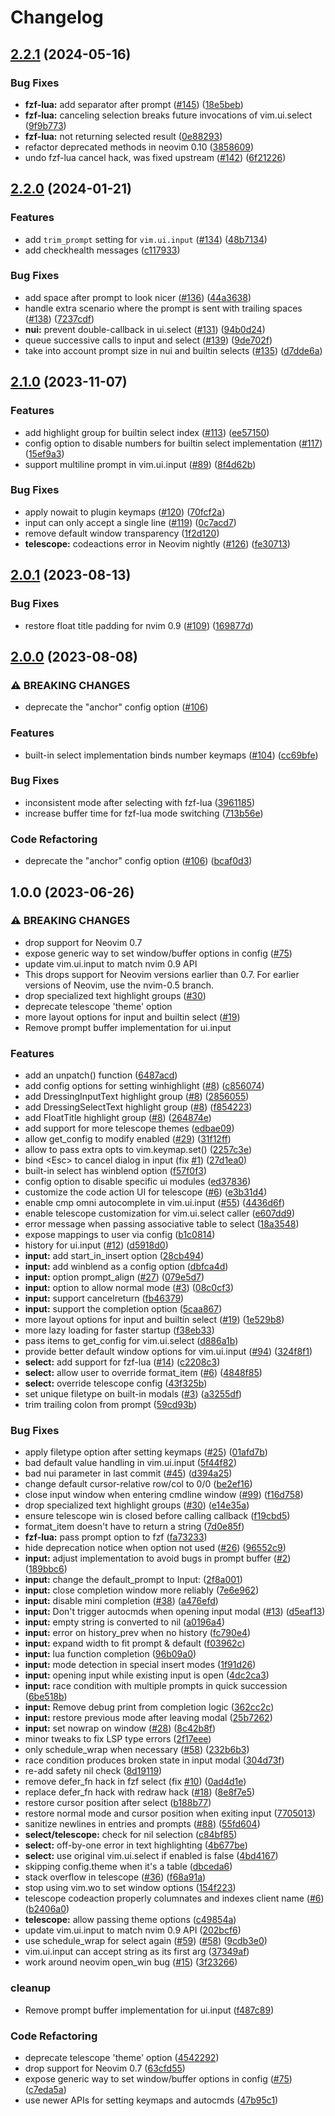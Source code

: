 # Changelog

## [2.2.1](https://github.com/stevearc/dressing.nvim/compare/v2.2.0...v2.2.1) (2024-05-16)


### Bug Fixes

* **fzf-lua:** add separator after prompt ([#145](https://github.com/stevearc/dressing.nvim/issues/145)) ([18e5beb](https://github.com/stevearc/dressing.nvim/commit/18e5beb3845f085b6a33c24112b37988f3f93c06))
* **fzf-lua:** canceling selection breaks future invocations of vim.ui.select ([9f9b773](https://github.com/stevearc/dressing.nvim/commit/9f9b77315d559fa09850eb3db621ba6fce3d3d32))
* **fzf-lua:** not returning selected result ([0e88293](https://github.com/stevearc/dressing.nvim/commit/0e88293ce3459f4bb310125f3366304af6dc7990))
* refactor deprecated methods in neovim 0.10 ([3858609](https://github.com/stevearc/dressing.nvim/commit/3858609d683ca395ebce2f01d42e031d95a5eccc))
* undo fzf-lua cancel hack, was fixed upstream ([#142](https://github.com/stevearc/dressing.nvim/issues/142)) ([6f21226](https://github.com/stevearc/dressing.nvim/commit/6f212262061a2120e42da0d1e87326e8a41c0478))

## [2.2.0](https://github.com/stevearc/dressing.nvim/compare/v2.1.0...v2.2.0) (2024-01-21)


### Features

* add `trim_prompt` setting for `vim.ui.input` ([#134](https://github.com/stevearc/dressing.nvim/issues/134)) ([48b7134](https://github.com/stevearc/dressing.nvim/commit/48b713413d0b78c21e10df500844ae6178418edd))
* add checkhealth messages ([c117933](https://github.com/stevearc/dressing.nvim/commit/c1179336aaeca82a785cade27e9b7b276af3222e))


### Bug Fixes

* add space after prompt to look nicer ([#136](https://github.com/stevearc/dressing.nvim/issues/136)) ([44a3638](https://github.com/stevearc/dressing.nvim/commit/44a36387210b30a595369f278b5e91f491a3fe7f))
* handle extra scenario where the prompt is sent with trailing spaces ([#138](https://github.com/stevearc/dressing.nvim/issues/138)) ([7237cdf](https://github.com/stevearc/dressing.nvim/commit/7237cdf25ea9150951f3c7ecbd4537cad7b32a9f))
* **nui:** prevent double-callback in ui.select ([#131](https://github.com/stevearc/dressing.nvim/issues/131)) ([94b0d24](https://github.com/stevearc/dressing.nvim/commit/94b0d24483d56f3777ee0c8dc51675f21709318c))
* queue successive calls to input and select ([#139](https://github.com/stevearc/dressing.nvim/issues/139)) ([9de702f](https://github.com/stevearc/dressing.nvim/commit/9de702fa7dc18ad8db7f33fbf1582a8f6993177b))
* take into account prompt size in nui and builtin selects ([#135](https://github.com/stevearc/dressing.nvim/issues/135)) ([d7dde6a](https://github.com/stevearc/dressing.nvim/commit/d7dde6afff84e440073a2763ee0a22855e118b5f))

## [2.1.0](https://github.com/stevearc/dressing.nvim/compare/v2.0.1...v2.1.0) (2023-11-07)


### Features

* add highlight group for builtin select index ([#113](https://github.com/stevearc/dressing.nvim/issues/113)) ([ee57150](https://github.com/stevearc/dressing.nvim/commit/ee571505f3566f84fd252e76c4ce6df6eaf2fb94))
* config option to disable numbers for builtin select implementation ([#117](https://github.com/stevearc/dressing.nvim/issues/117)) ([15ef9a3](https://github.com/stevearc/dressing.nvim/commit/15ef9a398c81ec9b98ec95feb74bad9d12ac474c))
* support multiline prompt in vim.ui.input ([#89](https://github.com/stevearc/dressing.nvim/issues/89)) ([8f4d62b](https://github.com/stevearc/dressing.nvim/commit/8f4d62b7817455896a3c73cab642002072c114bc))


### Bug Fixes

* apply nowait to plugin keymaps ([#120](https://github.com/stevearc/dressing.nvim/issues/120)) ([70fcf2a](https://github.com/stevearc/dressing.nvim/commit/70fcf2a33c55e76854a9b3d2e3338a6526fd56f5))
* input can only accept a single line ([#119](https://github.com/stevearc/dressing.nvim/issues/119)) ([0c7acd7](https://github.com/stevearc/dressing.nvim/commit/0c7acd71943c7e56deb0c8381700e9b3fa2ad21a))
* remove default window transparency ([1f2d120](https://github.com/stevearc/dressing.nvim/commit/1f2d1206a03bd3add8aedf6251e4534611de577f))
* **telescope:** codeactions error in Neovim nightly ([#126](https://github.com/stevearc/dressing.nvim/issues/126)) ([fe30713](https://github.com/stevearc/dressing.nvim/commit/fe3071330a0720ce3695ac915820c8134b22d1b0))

## [2.0.1](https://github.com/stevearc/dressing.nvim/compare/v2.0.0...v2.0.1) (2023-08-13)


### Bug Fixes

* restore float title padding for nvim 0.9 ([#109](https://github.com/stevearc/dressing.nvim/issues/109)) ([169877d](https://github.com/stevearc/dressing.nvim/commit/169877dbcae54b23b464b219e053e92854bbb37f))

## [2.0.0](https://github.com/stevearc/dressing.nvim/compare/v1.0.0...v2.0.0) (2023-08-08)


### ⚠ BREAKING CHANGES

* deprecate the "anchor" config option ([#106](https://github.com/stevearc/dressing.nvim/issues/106))

### Features

* built-in select implementation binds number keymaps ([#104](https://github.com/stevearc/dressing.nvim/issues/104)) ([cc69bfe](https://github.com/stevearc/dressing.nvim/commit/cc69bfed36863a2ffdf1b9c4fd2ed59445a51629))


### Bug Fixes

* inconsistent mode after selecting with fzf-lua ([3961185](https://github.com/stevearc/dressing.nvim/commit/39611852fd7bbac117e939a26759bb37361f0c90))
* increase buffer time for fzf-lua mode switching ([713b56e](https://github.com/stevearc/dressing.nvim/commit/713b56e13c58ad519920e0e634763345cb4fc832))


### Code Refactoring

* deprecate the "anchor" config option ([#106](https://github.com/stevearc/dressing.nvim/issues/106)) ([bcaf0d3](https://github.com/stevearc/dressing.nvim/commit/bcaf0d3d6e5cc6e8ecb8df3a7df7d98c567d36e6))

## 1.0.0 (2023-06-26)


### ⚠ BREAKING CHANGES

* drop support for Neovim 0.7
* expose generic way to set window/buffer options in config ([#75](https://github.com/stevearc/dressing.nvim/issues/75))
* update vim.ui.input to match nvim 0.9 API
* This drops support for Neovim versions earlier than 0.7. For earlier versions of Neovim, use the nvim-0.5 branch.
* drop specialized text highlight groups ([#30](https://github.com/stevearc/dressing.nvim/issues/30))
* deprecate telescope 'theme' option
* more layout options for input and builtin select ([#19](https://github.com/stevearc/dressing.nvim/issues/19))
* Remove prompt buffer implementation for ui.input

### Features

* add an unpatch() function ([6487acd](https://github.com/stevearc/dressing.nvim/commit/6487acdf93702c0abddfeb715d414e1ba83ecbb9))
* add config options for setting winhighlight ([#8](https://github.com/stevearc/dressing.nvim/issues/8)) ([c856074](https://github.com/stevearc/dressing.nvim/commit/c8560747712d95c093956abfd74fb8ca804886ff))
* add DressingInputText highlight group ([#8](https://github.com/stevearc/dressing.nvim/issues/8)) ([2856055](https://github.com/stevearc/dressing.nvim/commit/28560556f1b89845dc321e93a8b577b8c406487a))
* add DressingSelectText highlight group ([#8](https://github.com/stevearc/dressing.nvim/issues/8)) ([f854223](https://github.com/stevearc/dressing.nvim/commit/f8542237f3bb581a0e3a351c30c8d7d428286080))
* add FloatTitle highlight group ([#8](https://github.com/stevearc/dressing.nvim/issues/8)) ([264874e](https://github.com/stevearc/dressing.nvim/commit/264874eb7bed86a1b22bf3eb738fc864a005c7c2))
* add support for more telescope themes ([edbae09](https://github.com/stevearc/dressing.nvim/commit/edbae09ec4024c7bd1d802d23ca20f6ff76b31b3))
* allow get_config to modify enabled ([#29](https://github.com/stevearc/dressing.nvim/issues/29)) ([31f12ff](https://github.com/stevearc/dressing.nvim/commit/31f12fff6e71a14ddce30bfc7ec9b29a2137ccde))
* allow to pass extra opts to vim.keymap.set() ([2257c3e](https://github.com/stevearc/dressing.nvim/commit/2257c3e36765e3a2fd154f8c8e8b1af9514c7c7a))
* bind &lt;Esc&gt; to cancel dialog in input (fix [#1](https://github.com/stevearc/dressing.nvim/issues/1)) ([27d1ea0](https://github.com/stevearc/dressing.nvim/commit/27d1ea0a15614a19d17e2016f477188bb4778248))
* built-in select has winblend option ([f57f0f3](https://github.com/stevearc/dressing.nvim/commit/f57f0f35876b9cd6df77dbbec553629c947c4db9))
* config option to disable specific ui modules ([ed37836](https://github.com/stevearc/dressing.nvim/commit/ed378363a03414957e61b0012efd214960005d96))
* customize the code action UI for telescope ([#6](https://github.com/stevearc/dressing.nvim/issues/6)) ([e3b31d4](https://github.com/stevearc/dressing.nvim/commit/e3b31d45bc65d1b1c48615110373e7e375104d6f))
* enable cmp omni autocomplete in vim.ui.input ([#55](https://github.com/stevearc/dressing.nvim/issues/55)) ([4436d6f](https://github.com/stevearc/dressing.nvim/commit/4436d6f41e2f6b8ada57588acd1a9f8b3d21453c))
* enable telescope customization for vim.ui.select caller ([e607dd9](https://github.com/stevearc/dressing.nvim/commit/e607dd99aeb5ce21e9a3d8f4c028650db12bd3af))
* error message when passing associative table to select ([18a3548](https://github.com/stevearc/dressing.nvim/commit/18a35482055a7d18f5150e1e33e8c0d29af124ac))
* expose mappings to user via config ([b1c0814](https://github.com/stevearc/dressing.nvim/commit/b1c08146eeb9690d9e31c6b8e22afadf31dd496c))
* history for ui.input ([#12](https://github.com/stevearc/dressing.nvim/issues/12)) ([d5918d0](https://github.com/stevearc/dressing.nvim/commit/d5918d0475e2d8c4ad1812c807fbe0561592f0c0))
* **input:** add start_in_insert option ([28cb494](https://github.com/stevearc/dressing.nvim/commit/28cb494b613ebcb2feb1478ad2fbbe83822e2e6d))
* **input:** add winblend as a config option ([dbfca4d](https://github.com/stevearc/dressing.nvim/commit/dbfca4da6a1b57f7744bd8590444d7f978efc6e7))
* **input:** option prompt_align ([#27](https://github.com/stevearc/dressing.nvim/issues/27)) ([079e5d7](https://github.com/stevearc/dressing.nvim/commit/079e5d7df8030aa33661c8eada12d1e1105a1b83))
* **input:** option to allow normal mode ([#3](https://github.com/stevearc/dressing.nvim/issues/3)) ([08c0cf3](https://github.com/stevearc/dressing.nvim/commit/08c0cf3217d0c426bb4eb16190ad251dc31b008d))
* **input:** support cancelreturn ([fb46379](https://github.com/stevearc/dressing.nvim/commit/fb4637995e76d298ad0607dfe78f65214676ced6))
* **input:** support the completion option ([5caa867](https://github.com/stevearc/dressing.nvim/commit/5caa867d3dd559b0613ec286cec56ee9a72fb83a))
* more layout options for input and builtin select ([#19](https://github.com/stevearc/dressing.nvim/issues/19)) ([1e529b8](https://github.com/stevearc/dressing.nvim/commit/1e529b8cdb90f2c79122b76e6fbbbdc0bd3cffab))
* more lazy loading for faster startup ([f38eb33](https://github.com/stevearc/dressing.nvim/commit/f38eb335729162905687becdd4e200a294772ff5))
* pass items to get_config for vim.ui.select ([d886a1b](https://github.com/stevearc/dressing.nvim/commit/d886a1bb0b43a81af58e0331fedbe8b02ac414fa))
* provide better default window options for vim.ui.input ([#94](https://github.com/stevearc/dressing.nvim/issues/94)) ([324f8f1](https://github.com/stevearc/dressing.nvim/commit/324f8f16e0743fe09735d77d4aeb538d28ee30cc))
* **select:** add support for fzf-lua ([#14](https://github.com/stevearc/dressing.nvim/issues/14)) ([c2208c3](https://github.com/stevearc/dressing.nvim/commit/c2208c3e5c5537fd63de3f004938cd4bb74daa99))
* **select:** allow user to override format_item ([#6](https://github.com/stevearc/dressing.nvim/issues/6)) ([4848f85](https://github.com/stevearc/dressing.nvim/commit/4848f851f67eb3c9976571f74208f28dbee7994b))
* **select:** override telescope config ([43f325b](https://github.com/stevearc/dressing.nvim/commit/43f325b65434147662981c312ba1d0c32bbb5cad))
* set unique filetype on built-in modals ([#3](https://github.com/stevearc/dressing.nvim/issues/3)) ([a3255df](https://github.com/stevearc/dressing.nvim/commit/a3255df4a53995bb74dd9da957c6de19c3c69a02))
* trim trailing colon from prompt ([59cd93b](https://github.com/stevearc/dressing.nvim/commit/59cd93b99459e812b10e416a700d0b78c99a6566))


### Bug Fixes

* apply filetype option after setting keymaps ([#25](https://github.com/stevearc/dressing.nvim/issues/25)) ([01afd7b](https://github.com/stevearc/dressing.nvim/commit/01afd7b01fa76b3cf0a8375d8bf916d0bd498db5))
* bad default value handling in vim.ui.input ([5f44f82](https://github.com/stevearc/dressing.nvim/commit/5f44f829481640be0f96759c965ae22a3bcaf7ce))
* bad nui parameter in last commit ([#45](https://github.com/stevearc/dressing.nvim/issues/45)) ([d394a25](https://github.com/stevearc/dressing.nvim/commit/d394a2591c5453c699fc799b164fa578e327f07a))
* change default cursor-relative row/col to 0/0 ([be2ef16](https://github.com/stevearc/dressing.nvim/commit/be2ef16ddb86be798f76b476c94467b1575b7026))
* close input window when entering cmdline window ([#99](https://github.com/stevearc/dressing.nvim/issues/99)) ([f16d758](https://github.com/stevearc/dressing.nvim/commit/f16d7586fcdd8b2e3850d0abb7e46f944125cc25))
* drop specialized text highlight groups ([#30](https://github.com/stevearc/dressing.nvim/issues/30)) ([e14e35a](https://github.com/stevearc/dressing.nvim/commit/e14e35a9d46575882f7d2df5b7a051563d1b7b16))
* ensure telescope win is closed before calling callback ([f19cbd5](https://github.com/stevearc/dressing.nvim/commit/f19cbd56f7f8cad212c58a7285d09c5d9c273896))
* format_item doesn't have to return a string ([7d0e85f](https://github.com/stevearc/dressing.nvim/commit/7d0e85f00b09a93e5583447b21db50342b71eadb))
* **fzf-lua:** pass prompt option to fzf ([fa73233](https://github.com/stevearc/dressing.nvim/commit/fa732334c50a38094399b5d29895bc57d73dc89f))
* hide deprecation notice when option not used ([#26](https://github.com/stevearc/dressing.nvim/issues/26)) ([96552c9](https://github.com/stevearc/dressing.nvim/commit/96552c9199dc4e169d1c54a21300365ffa483da9))
* **input:** adjust implementation to avoid bugs in prompt buffer ([#2](https://github.com/stevearc/dressing.nvim/issues/2)) ([189bbc6](https://github.com/stevearc/dressing.nvim/commit/189bbc6562c700ec64b80e0b3f5c823568c231ff))
* **input:** change the default_prompt to Input: ([2f8a001](https://github.com/stevearc/dressing.nvim/commit/2f8a001ae5751b6f32b87424566af23879e35602))
* **input:** close completion window more reliably ([7e6e962](https://github.com/stevearc/dressing.nvim/commit/7e6e962341cb11401057894e93aafe24e964303c))
* **input:** disable mini completion ([#38](https://github.com/stevearc/dressing.nvim/issues/38)) ([a476efd](https://github.com/stevearc/dressing.nvim/commit/a476efd3f372d6b5b0df431cac36911fb84c515e))
* **input:** Don't trigger autocmds when opening input modal ([#13](https://github.com/stevearc/dressing.nvim/issues/13)) ([d5eaf13](https://github.com/stevearc/dressing.nvim/commit/d5eaf13b803da8623b1fded4c94f6a7ee4751639))
* **input:** empty string is converted to nil ([a0196a4](https://github.com/stevearc/dressing.nvim/commit/a0196a49e49944f2db9cb09213741cf6a73e1f05))
* **input:** error on history_prev when no history ([fc790e4](https://github.com/stevearc/dressing.nvim/commit/fc790e426ae40a6c8364fd242f2974e0018d93a0))
* **input:** expand width to fit prompt & default ([f03962c](https://github.com/stevearc/dressing.nvim/commit/f03962c6170819300d703bd542fff4a01b8429e6))
* **input:** lua function completion ([96b09a0](https://github.com/stevearc/dressing.nvim/commit/96b09a0e3c7c457140303c796bd84f13cfd9dbc0))
* **input:** mode detection in special insert modes ([1f91d26](https://github.com/stevearc/dressing.nvim/commit/1f91d264bfda52488f6186a7c7c38227a99c6509))
* **input:** opening input while existing input is open ([4dc2ca3](https://github.com/stevearc/dressing.nvim/commit/4dc2ca3fff34dc4df8cb5135e5a9e09c90f77633))
* **input:** race condition with multiple prompts in quick succession ([6be518b](https://github.com/stevearc/dressing.nvim/commit/6be518ba4cd1ce8c15728884ba626442cfaf897c))
* **input:** Remove debug print from completion logic ([362cc2c](https://github.com/stevearc/dressing.nvim/commit/362cc2c54b10ebc95550aad093f4fe43f8e8578e))
* **input:** restore previous mode after leaving modal ([25b7262](https://github.com/stevearc/dressing.nvim/commit/25b72621af45b5f457382b9aded7ee6b1c80b427))
* **input:** set nowrap on window ([#28](https://github.com/stevearc/dressing.nvim/issues/28)) ([8c42b8f](https://github.com/stevearc/dressing.nvim/commit/8c42b8f854f9007abd2b572923b6ce757e26340d))
* minor tweaks to fix LSP type errors ([2f17eee](https://github.com/stevearc/dressing.nvim/commit/2f17eee4d7709dacfad2a28f35e2acfe9a6cb09d))
* only schedule_wrap when necessary ([#58](https://github.com/stevearc/dressing.nvim/issues/58)) ([232b6b3](https://github.com/stevearc/dressing.nvim/commit/232b6b3021e74d39bad0db55e6c2657746873b54))
* race condition produces broken state in input modal ([304d73f](https://github.com/stevearc/dressing.nvim/commit/304d73f037515eb172999759007840b4f4bedb20))
* re-add safety nil check ([8d19119](https://github.com/stevearc/dressing.nvim/commit/8d19119476484ad12d4ca1d25bc69dba97a11de0))
* remove defer_fn hack in fzf select (fix [#10](https://github.com/stevearc/dressing.nvim/issues/10)) ([0ad4d1e](https://github.com/stevearc/dressing.nvim/commit/0ad4d1e6b90f9c74dd95100271f2ad52b8c5f12d))
* replace defer_fn hack with redraw hack ([#18](https://github.com/stevearc/dressing.nvim/issues/18)) ([8e8f7e5](https://github.com/stevearc/dressing.nvim/commit/8e8f7e525941ee2080a39b98c1b1f5466a6ea187))
* restore cursor position after select ([b188b77](https://github.com/stevearc/dressing.nvim/commit/b188b7750c78c0dbe0c61d79d824673a53ff82db))
* restore normal mode and cursor position when exiting input ([7705013](https://github.com/stevearc/dressing.nvim/commit/770501336f9111b95eb2619c56fb208f3a20e067))
* sanitize newlines in entries and prompts ([#88](https://github.com/stevearc/dressing.nvim/issues/88)) ([55fd604](https://github.com/stevearc/dressing.nvim/commit/55fd604006e2859b829ac1e6a537cc3c39db3ff8))
* **select/telescope:** check for nil selection ([c84bf85](https://github.com/stevearc/dressing.nvim/commit/c84bf85c2832343c2bedc1920917cb7c9572cee3))
* **select:** off-by-one error in text highlighting ([4b677be](https://github.com/stevearc/dressing.nvim/commit/4b677be05609c8b454b744e86a612d988b41ba67))
* **select:** use original vim.ui.select if enabled is false ([4bd4167](https://github.com/stevearc/dressing.nvim/commit/4bd4167a77fa6d5feb16db40c5e34fd04da0d263))
* skipping config.theme when it's a table ([dbceda6](https://github.com/stevearc/dressing.nvim/commit/dbceda630344fc7b464dab983b6ba05a5a936476))
* stack overflow in telescope ([#36](https://github.com/stevearc/dressing.nvim/issues/36)) ([f68a91a](https://github.com/stevearc/dressing.nvim/commit/f68a91a2817f9c766a6ab8990a74a255c4cbb413))
* stop using vim.wo to set window options ([154f223](https://github.com/stevearc/dressing.nvim/commit/154f22393bf68043159a3503a6103b2e8a2b7d2d))
* telescope codeaction properly columnates and indexes client name ([#6](https://github.com/stevearc/dressing.nvim/issues/6)) ([b2406a0](https://github.com/stevearc/dressing.nvim/commit/b2406a0ea7b88177219ed475a14bc490a4653323))
* **telescope:** allow passing theme options ([c49854a](https://github.com/stevearc/dressing.nvim/commit/c49854aa5da470d720ba5ffc197f0e5494ec8826))
* update vim.ui.input to match nvim 0.9 API ([202bcf6](https://github.com/stevearc/dressing.nvim/commit/202bcf6bdb05ad833b2b2a869399a06699dd8b63))
* use schedule_wrap for select again ([#59](https://github.com/stevearc/dressing.nvim/issues/59)) ([#58](https://github.com/stevearc/dressing.nvim/issues/58)) ([9cdb3e0](https://github.com/stevearc/dressing.nvim/commit/9cdb3e0f0973447b940b35d3175dc780301de427))
* vim.ui.input can accept string as its first arg ([37349af](https://github.com/stevearc/dressing.nvim/commit/37349af9e152a2ce981e0fb3c71608a31dd56427))
* work around neovim open_win bug ([#15](https://github.com/stevearc/dressing.nvim/issues/15)) ([3f23266](https://github.com/stevearc/dressing.nvim/commit/3f23266f0c623415ab8051c6e05c35e0981025b5))


### cleanup

* Remove prompt buffer implementation for ui.input ([f487c89](https://github.com/stevearc/dressing.nvim/commit/f487c89b56e5fb4b86d50b5b136402089e0958c7))


### Code Refactoring

* deprecate telescope 'theme' option ([4542292](https://github.com/stevearc/dressing.nvim/commit/45422928547f25ed36e9394c9c55e9cc0f9e1b6d))
* drop support for Neovim 0.7 ([63cfd55](https://github.com/stevearc/dressing.nvim/commit/63cfd55eb2573bd37886866de98ae8b8c4e8604c))
* expose generic way to set window/buffer options in config ([#75](https://github.com/stevearc/dressing.nvim/issues/75)) ([c7eda5a](https://github.com/stevearc/dressing.nvim/commit/c7eda5a68e7d0f9dfa0669c1f2664bf813d845a1))
* use newer APIs for setting keymaps and autocmds ([47b95c1](https://github.com/stevearc/dressing.nvim/commit/47b95c1eab5902b8ea7216cda036e413d6ea5da5))
